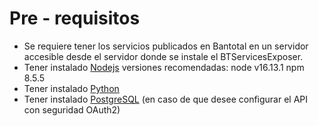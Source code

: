 # Pre - requisitos

* Se requiere tener los servicios publicados en Bantotal en un servidor accesible desde el 
servidor donde se instale el BTServicesExposer.
*  Tener instalado [Nodejs](https://nodejs.org/es/download/) versiones recomendadas: node v16.13.1 npm 8.5.5
*  Tener instalado [Python](https://www.python.org/downloads/)
*  Tener instalado [PostgreSQL](htps://www.postgresql.org/download/) (en caso de que desee configurar el API con seguridad OAuth2)



